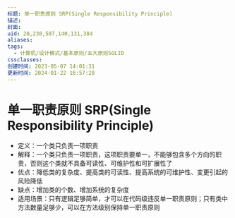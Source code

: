 ```yaml
---
标题: 单一职责原则 SRP(Single Responsibility Principle)
描述:
封面:
uid: 20,230,507,140,131,384
aliases:
tags:
  - 计算机/设计模式/基本原则/五大原则SOLID
cssclasses:
创建时间: 2023-05-07 14:01:31
更新时间: 2024-01-22 16:57:28
---
```


# 单一职责原则 SRP(Single Responsibility Principle)

- 定义：一个类只负责一项职责
- 解释：一个类只负责一项职责，这项职责要单一，不能够包含多个方向的职责，否则这个类就不具备可读性、可维护性和可扩展性了
- 优点：降低类的复杂度、提高类的可读性、提高系统的可维护性、变更引起的风险降低
- 缺点：增加类的个数、增加系统的复杂度
- 适用场景：只有逻辑足够简单，才可以在代码级违反单一职责原则；只有类中方法数量足够少，可以在方法级别保持单一职责原则
